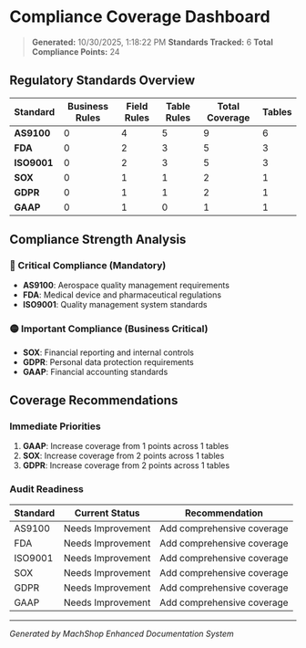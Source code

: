 # Compliance Coverage Dashboard

> **Generated:** 10/30/2025, 1:18:22 PM
> **Standards Tracked:** 6
> **Total Compliance Points:** 24

## Regulatory Standards Overview

| Standard | Business Rules | Field Rules | Table Rules | Total Coverage | Tables |
|----------|----------------|-------------|-------------|----------------|--------|
| **AS9100** | 0 | 4 | 5 | 9 | 6 |
| **FDA** | 0 | 2 | 3 | 5 | 3 |
| **ISO9001** | 0 | 2 | 3 | 5 | 3 |
| **SOX** | 0 | 1 | 1 | 2 | 1 |
| **GDPR** | 0 | 1 | 1 | 2 | 1 |
| **GAAP** | 0 | 1 | 0 | 1 | 1 |

## Compliance Strength Analysis

### 🔴 Critical Compliance (Mandatory)
- **AS9100**: Aerospace quality management requirements
- **FDA**: Medical device and pharmaceutical regulations
- **ISO9001**: Quality management system standards

### 🟡 Important Compliance (Business Critical)
- **SOX**: Financial reporting and internal controls
- **GDPR**: Personal data protection requirements
- **GAAP**: Financial accounting standards

## Coverage Recommendations

### Immediate Priorities
1. **GAAP**: Increase coverage from 1 points across 1 tables
1. **SOX**: Increase coverage from 2 points across 1 tables
1. **GDPR**: Increase coverage from 2 points across 1 tables

### Audit Readiness
| Standard | Current Status | Recommendation |
|----------|----------------|----------------|
| AS9100 | Needs Improvement | Add comprehensive coverage |
| FDA | Needs Improvement | Add comprehensive coverage |
| ISO9001 | Needs Improvement | Add comprehensive coverage |
| SOX | Needs Improvement | Add comprehensive coverage |
| GDPR | Needs Improvement | Add comprehensive coverage |
| GAAP | Needs Improvement | Add comprehensive coverage |

---

*Generated by MachShop Enhanced Documentation System*